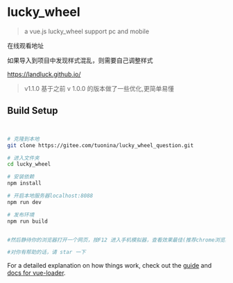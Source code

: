 # lucky_wheel

>  a vue.js lucky_wheel support pc and mobile


在线观看地址

如果导入到项目中发现样式混乱，则需要自己调整样式


https://landluck.github.io/


> v1.1.0 基于之前 v 1.0.0 的版本做了一些优化,更简单易懂

## Build Setup

``` bash


# 克隆到本地
git clone https://gitee.com/tuonina/lucky_wheel_question.git

# 进入文件夹
cd lucky_wheel

# 安装依赖
npm install

# 开启本地服务器localhost:8088
npm run dev

# 发布环境
npm run build


#然后静待你的浏览器打开一个网页，按F12 进入手机模拟器，查看效果最佳(推荐chrome浏览器，前端开发者的必备)

#对你有帮助的话，请 star 一下
```

For a detailed explanation on how things work, check out the [guide](http://vuejs-templates.github.io/webpack/) and [docs for vue-loader](http://vuejs.github.io/vue-loader).







